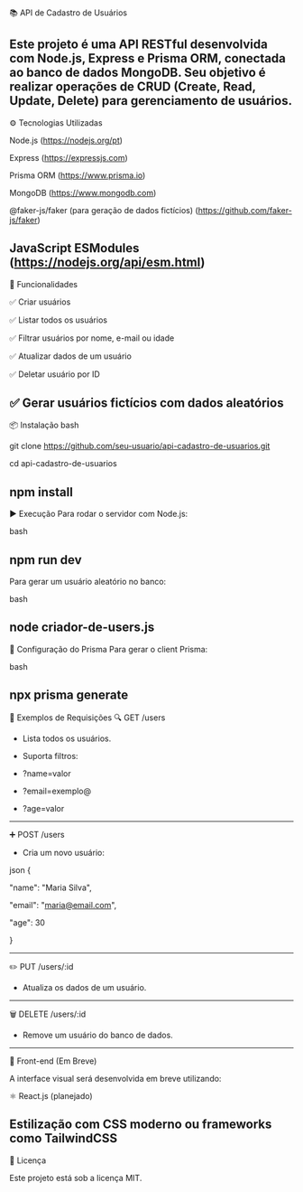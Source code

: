 📚 API de Cadastro de Usuários

Este projeto é uma API RESTful desenvolvida com Node.js, Express e Prisma ORM, conectada ao banco de dados MongoDB. Seu objetivo é realizar operações de CRUD (Create, Read, Update, Delete) para gerenciamento de usuários.
---------------------
⚙️ Tecnologias Utilizadas

Node.js  (https://nodejs.org/pt)

Express (https://expressjs.com)

Prisma ORM (https://www.prisma.io) 

MongoDB (https://www.mongodb.com)

@faker-js/faker (para geração de dados fictícios) (https://github.com/faker-js/faker)

JavaScript ESModules (https://nodejs.org/api/esm.html)
------------------------
🚀 Funcionalidades

✅ Criar usuários

✅ Listar todos os usuários

✅ Filtrar usuários por nome, e-mail ou idade

✅ Atualizar dados de um usuário

✅ Deletar usuário por ID

✅ Gerar usuários fictícios com dados aleatórios
-------------------
📦 Instalação
bash

git clone https://github.com/seu-usuario/api-cadastro-de-usuarios.git

cd api-cadastro-de-usuarios

npm install
--------------------
▶️ Execução
Para rodar o servidor com Node.js:

bash

npm run dev
-----------------------------
Para gerar um usuário aleatório no banco:

bash

node criador-de-users.js
-----------------------
🔧 Configuração do Prisma
Para gerar o client Prisma:

bash

npx prisma generate
-----------------------------
🧪 Exemplos de Requisições
🔍 GET /users
  * Lista todos os usuários.
    
  * Suporta filtros:

 * ?name=valor

 * ?email=exemplo@

 * ?age=valor
-------------------------------
➕ POST /users
  * Cria um novo usuário:

json
{

  "name": "Maria Silva",
  
  "email": "maria@email.com",
  
  "age": 30
  
}

------------------
✏️ PUT /users/:id

  * Atualiza os dados de um usuário.
------------------
🗑️ DELETE /users/:id

  * Remove um usuário do banco de dados.
-----------------------
🎨 Front-end (Em Breve)

A interface visual será desenvolvida em breve utilizando:

⚛️ React.js (planejado)

Estilização com CSS moderno ou frameworks como TailwindCSS
---------------------
📄 Licença

Este projeto está sob a licença MIT.
